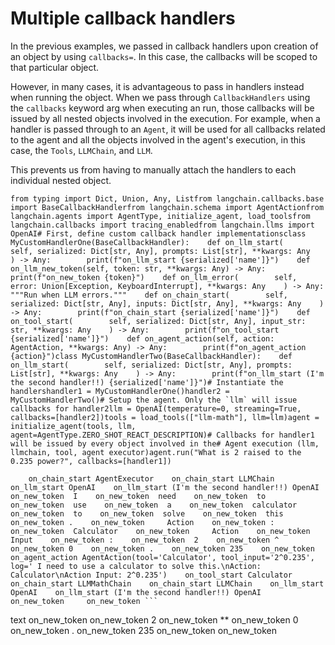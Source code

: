 Multiple callback handlers
==========================

In the previous examples, we passed in callback handlers upon creation of an object by using `callbacks=`. In this case, the callbacks will be scoped to that particular object.

However, in many cases, it is advantageous to pass in handlers instead when running the object. When we pass through `CallbackHandlers` using the `callbacks` keyword arg when executing an run, those callbacks will be issued by all nested objects involved in the execution. For example, when a handler is passed through to an `Agent`, it will be used for all callbacks related to the agent and all the objects involved in the agent's execution, in this case, the `Tools`, `LLMChain`, and `LLM`.

This prevents us from having to manually attach the handlers to each individual nested object.

    from typing import Dict, Union, Any, Listfrom langchain.callbacks.base import BaseCallbackHandlerfrom langchain.schema import AgentActionfrom langchain.agents import AgentType, initialize_agent, load_toolsfrom langchain.callbacks import tracing_enabledfrom langchain.llms import OpenAI# First, define custom callback handler implementationsclass MyCustomHandlerOne(BaseCallbackHandler):    def on_llm_start(        self, serialized: Dict[str, Any], prompts: List[str], **kwargs: Any    ) -> Any:        print(f"on_llm_start {serialized['name']}")    def on_llm_new_token(self, token: str, **kwargs: Any) -> Any:        print(f"on_new_token {token}")    def on_llm_error(        self, error: Union[Exception, KeyboardInterrupt], **kwargs: Any    ) -> Any:        """Run when LLM errors."""    def on_chain_start(        self, serialized: Dict[str, Any], inputs: Dict[str, Any], **kwargs: Any    ) -> Any:        print(f"on_chain_start {serialized['name']}")    def on_tool_start(        self, serialized: Dict[str, Any], input_str: str, **kwargs: Any    ) -> Any:        print(f"on_tool_start {serialized['name']}")    def on_agent_action(self, action: AgentAction, **kwargs: Any) -> Any:        print(f"on_agent_action {action}")class MyCustomHandlerTwo(BaseCallbackHandler):    def on_llm_start(        self, serialized: Dict[str, Any], prompts: List[str], **kwargs: Any    ) -> Any:        print(f"on_llm_start (I'm the second handler!!) {serialized['name']}")# Instantiate the handlershandler1 = MyCustomHandlerOne()handler2 = MyCustomHandlerTwo()# Setup the agent. Only the `llm` will issue callbacks for handler2llm = OpenAI(temperature=0, streaming=True, callbacks=[handler2])tools = load_tools(["llm-math"], llm=llm)agent = initialize_agent(tools, llm, agent=AgentType.ZERO_SHOT_REACT_DESCRIPTION)# Callbacks for handler1 will be issued by every object involved in the# Agent execution (llm, llmchain, tool, agent executor)agent.run("What is 2 raised to the 0.235 power?", callbacks=[handler1])

        on_chain_start AgentExecutor    on_chain_start LLMChain    on_llm_start OpenAI    on_llm_start (I'm the second handler!!) OpenAI    on_new_token  I    on_new_token  need    on_new_token  to    on_new_token  use    on_new_token  a    on_new_token  calculator    on_new_token  to    on_new_token  solve    on_new_token  this    on_new_token .    on_new_token     Action    on_new_token :    on_new_token  Calculator    on_new_token     Action    on_new_token  Input    on_new_token :    on_new_token  2    on_new_token ^    on_new_token 0    on_new_token .    on_new_token 235    on_new_token     on_agent_action AgentAction(tool='Calculator', tool_input='2^0.235', log=' I need to use a calculator to solve this.\nAction: Calculator\nAction Input: 2^0.235')    on_tool_start Calculator    on_chain_start LLMMathChain    on_chain_start LLMChain    on_llm_start OpenAI    on_llm_start (I'm the second handler!!) OpenAI    on_new_token     on_new_token ```
text    on_new_token         on_new_token 2    on_new_token **    on_new_token 0    on_new_token .    on_new_token 235    on_new_token         on_new_token 
```        on_new_token ...    on_new_token num    on_new_token expr    on_new_token .    on_new_token evaluate    on_new_token ("    on_new_token 2    on_new_token **    on_new_token 0    on_new_token .    on_new_token 235    on_new_token ")    on_new_token ...    on_new_token         on_new_token     on_chain_start LLMChain    on_llm_start OpenAI    on_llm_start (I'm the second handler!!) OpenAI    on_new_token  I    on_new_token  now    on_new_token  know    on_new_token  the    on_new_token  final    on_new_token  answer    on_new_token .    on_new_token     Final    on_new_token  Answer    on_new_token :    on_new_token  1    on_new_token .    on_new_token 17    on_new_token 690    on_new_token 67    on_new_token 372    on_new_token 187    on_new_token 674    on_new_token     '1.1769067372187674'